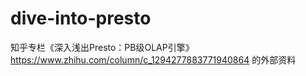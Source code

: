 # dive-into-presto
知乎专栏《深入浅出Presto：PB级OLAP引擎》https://www.zhihu.com/column/c_1294277883771940864 的外部资料

